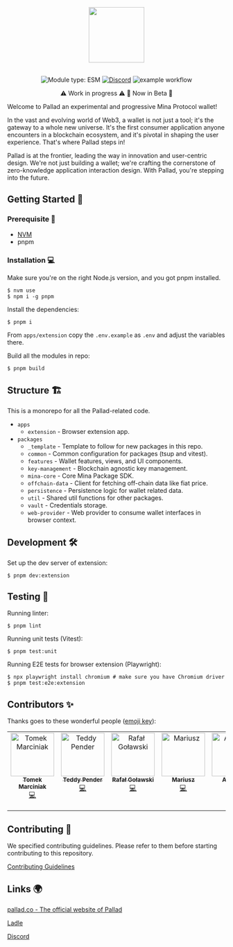 <!-- markdownlint-disable -->
<div align="center">
  <img src="./pallad_name.svg" height="128">
</div>
<div align="center">
<br />
<!-- markdownlint-restore -->

![Module type: ESM](https://img.shields.io/badge/module%20type-esm-brightgreen)
[![Discord](https://img.shields.io/discord/1127906495409958953?label=Discord)](https://discord.gg/ExzzfTGUnB)
![example workflow](https://github.com/palladians/pallad/actions/workflows/apps-extension-ci.yml/badge.svg)

⚠️ Work in progress ⚠️
🚨 Now in Beta 🚨

</div>

Welcome to Pallad an experimental and progressive Mina Protocol wallet!

In the vast and evolving world of Web3, a wallet is not just a tool; it's the gateway to a whole new universe. It's the first consumer application anyone encounters in a blockchain ecosystem, and it's pivotal in shaping the user experience. That's where Pallad steps in!

Pallad is at the frontier, leading the way in innovation and user-centric design. We're not just building a wallet; we're crafting the cornerstone of zero-knowledge application interaction design. With Pallad, you're stepping into the future.

## Getting Started 🚀

### Prerequisite 📌

- [NVM](https://github.com/nvm-sh/nvm)
- pnpm

### Installation 💻

Make sure you're on the right Node.js version, and you got pnpm installed.

```shell
$ nvm use
$ npm i -g pnpm
```

Install the dependencies:

```shell
$ pnpm i
```

From `apps/extension` copy the `.env.example` as `.env` and adjust the variables there.

Build all the modules in repo:

```shell
$ pnpm build
```

## Structure 🏗️

This is a monorepo for all the Pallad-related code.

- `apps`
  - `extension` - Browser extension app.
- `packages`
  - `_template` - Template to follow for new packages in this repo.
  - `common` - Common configuration for packages (tsup and vitest).
  - `features` - Wallet features, views, and UI components.
  - `key-management` - Blockchain agnostic key management.
  - `mina-core` - Core Mina Package SDK.
  - `offchain-data` - Client for fetching off-chain data like fiat price.
  - `persistence` - Persistence logic for wallet related data.
  - `util` - Shared util functions for other packages.
  - `vault` - Credentials storage.
  - `web-provider` - Web provider to consume wallet interfaces in browser context.

## Development 🛠️

Set up the dev server of extension:

```shell
$ pnpm dev:extension
```

## Testing 🧪

Running linter:

```shell
$ pnpm lint
```

Running unit tests (Vitest):

```shell
$ pnpm test:unit
```

Running E2E tests for browser extension (Playwright):

```shell
$ npx playwright install chromium # make sure you have Chromium driver
$ pnpm test:e2e:extension
```

## Contributors ✨

Thanks goes to these wonderful people
([emoji key](https://allcontributors.org/docs/en/emoji-key)):

<a href="https://github.com/palladians/pallad/graphs/contributors">
<!-- ALL-CONTRIBUTORS-LIST:START - Do not remove or modify this section -->
<!-- prettier-ignore-start -->
<!-- markdownlint-disable -->
<table>
  <tbody>
    <tr>
      <td align="center" valign="top" width="14.28%"><a href="https://github.com/mrcnk"><img src="https://avatars.githubusercontent.com/u/16132011?v=4?s=100" width="100px;" alt="Tomek Marciniak"/><br /><sub><b>Tomek Marciniak</b></sub></a><br /><a href="https://github.com/palladians/pallad/commits?author=mrcnk" title="Code">💻</a></td>
      <td align="center" valign="top" width="14.28%"><a href="https://github.com/teddyjfpender"><img src="https://avatars.githubusercontent.com/u/92999717?v=4?s=100" width="100px;" alt="Teddy Pender"/><br /><sub><b>Teddy Pender</b></sub></a><br /><a href="https://github.com/palladians/pallad/commits?author=teddyjfpender" title="Code">💻</a></td>
      <td align="center" valign="top" width="14.28%"><a href="https://dev.to/rgolawski"><img src="https://avatars.githubusercontent.com/u/19167236?v=4?s=100" width="100px;" alt="Rafał Goławski"/><br /><sub><b>Rafał Goławski</b></sub></a><br /><a href="https://github.com/palladians/pallad/commits?author=rago4" title="Code">💻</a></td>
      <td align="center" valign="top" width="14.28%"><a href="https://github.com/mich3lang3lo"><img src="https://avatars.githubusercontent.com/u/164676295?v=4?s=100" width="100px;" alt="Mariusz"/><br /><sub><b>Mariusz</b></sub></a><br /><a href="https://github.com/palladians/pallad/commits?author=mich3lang3lo" title="Code">💻</a></td>
      <td align="center" valign="top" width="14.28%"><a href="https://github.com/aliraza556"><img src="https://avatars.githubusercontent.com/u/87068339?v=4?s=100" width="100px;" alt="Ali Raza"/><br /><sub><b>Ali Raza</b></sub></a><br /><a href="https://github.com/palladians/pallad/commits?author=aliraza556" title="Code">💻</a></td>
      <td align="center" valign="top" width="14.28%"><a href="https://yaodingyd.github.io/"><img src="https://avatars.githubusercontent.com/u/11392695?v=4?s=100" width="100px;" alt="Yao Ding"/><br /><sub><b>Yao Ding</b></sub></a><br /><a href="https://github.com/palladians/pallad/commits?author=yaodingyd" title="Code">💻</a></td>
      <td align="center" valign="top" width="14.28%"><a href="https://www.myestery.com"><img src="https://avatars.githubusercontent.com/u/49923152?v=4?s=100" width="100px;" alt="Chiwetelu Johnpaul Chidera"/><br /><sub><b>Chiwetelu Johnpaul Chidera</b></sub></a><br /><a href="https://github.com/palladians/pallad/commits?author=Myestery" title="Code">💻</a></td>
    </tr>
  </tbody>
</table>

<!-- markdownlint-restore -->
<!-- prettier-ignore-end -->

<!-- ALL-CONTRIBUTORS-LIST:END -->
</a>

## Contributing 🤝

We specified contributing guidelines. Please refer to them before starting contributing to this repository.

[Contributing Guidelines](https://github.com/palladians/pallad/blob/main/CONTRIBUTING.md)

## Links 🌍

[pallad.co - The official website of Pallad](https://get.pallad.co/website)

[Ladle](https://palladians.github.io/pallad/)

[Discord](https://discord.gg/ExzzfTGUnB)
